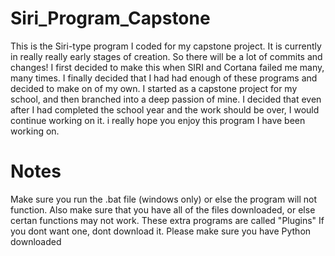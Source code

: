 # Siri_Program_Capstone
This is the Siri-type program I coded for my capstone project. It is currently in really really early stages of creation. So there will be a lot of commits and changes!
I first decided to make this when SIRI and Cortana failed me many, many times. I finally decided that I had had enough of these programs and decided to make on of my own.
I started as a capstone project for my school, and then branched into a deep passion of mine. I decided that even after I had completed the school year and the work should be over, I would continue working on it. i really hope you enjoy this program I have been working on.
# Notes
Make sure you run the .bat file (windows only) or else the program will not function.
Also make sure that you have all of the files downloaded, or else certan functions may not work.
These extra programs are called "Plugins" If you dont want one, dont download it.
Please make sure you have Python downloaded
